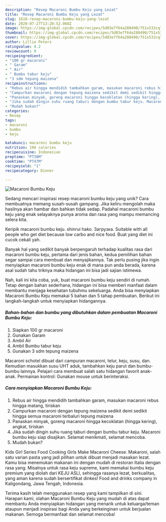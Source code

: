 ```yaml
---
description: "Resep Macaroni Bumbu Keju yang Lezat"
title: "Resep Macaroni Bumbu Keju yang Lezat"
slug: 1610-resep-macaroni-bumbu-keju-yang-lezat
date: 2020-07-27T13:20:52.068Z
image: https://img-global.cpcdn.com/recipes/5d03e7f64a288490/751x532cq70/macaroni-bumbu-keju-foto-resep-utama.jpg
thumbnail: https://img-global.cpcdn.com/recipes/5d03e7f64a288490/751x532cq70/macaroni-bumbu-keju-foto-resep-utama.jpg
cover: https://img-global.cpcdn.com/recipes/5d03e7f64a288490/751x532cq70/macaroni-bumbu-keju-foto-resep-utama.jpg
author: Lillie Peters
ratingvalue: 4.2
reviewcount: 9
recipeingredient:
- "100 gr macaroni"
- " Garam"
- " Air"
- " Bumbu tabur keju"
- "3 sdm tepung maizena"
recipeinstructions:
- "Rebus air hingga mendidih tambahkan garam, masukan macaroni rebus hingga matang, tiriskan"
- "Campurkan macaroni dengan tepung maizena sedikit demi sedikit hingga semua macaroni terbaluri tepung maizena"
- "Panaskan minyak, goreng macaroni hingga kecoklatan (hingga kering), angkat, tiriskan"
- "Jika sudah dingin suhu ruang taburi dengan bumbu tabur keju. Macaroni bumbu keju siap disajikan. Selamat menikmati, selamat mencoba."
- "Mudah bukan?"
categories:
- Resep
tags:
- macaroni
- bumbu
- keju

katakunci: macaroni bumbu keju 
nutrition: 194 calories
recipecuisine: Indonesian
preptime: "PT38M"
cooktime: "PT47M"
recipeyield: "1"
recipecategory: Dinner

---
```



![Macaroni Bumbu Keju](https://img-global.cpcdn.com/recipes/5d03e7f64a288490/751x532cq70/macaroni-bumbu-keju-foto-resep-utama.jpg)

Sedang mencari inspirasi resep macaroni bumbu keju yang unik? Cara membuatnya memang susah-susah gampang. Jika keliru mengolah maka hasilnya akan hambar dan bahkan tidak sedap. Padahal macaroni bumbu keju yang enak selayaknya punya aroma dan rasa yang mampu memancing selera kita.

Keripik macaroni bumbu keju. shinrui hako. Загрузка. Suitable with all people who get diet because low carbo and nice food. Buat yang diet ini cucok cekali yah.

Banyak hal yang sedikit banyak berpengaruh terhadap kualitas rasa dari macaroni bumbu keju, pertama dari jenis bahan, kedua pemilihan bahan segar sampai cara membuat dan menyajikannya. Tak perlu pusing jika ingin menyiapkan macaroni bumbu keju enak di mana pun anda berada, karena asal sudah tahu triknya maka hidangan ini bisa jadi sajian istimewa.


Nah, kali ini kita coba, yuk, buat macaroni bumbu keju sendiri di rumah. Tetap dengan bahan sederhana, hidangan ini bisa memberi manfaat dalam membantu menjaga kesehatan tubuhmu sekeluarga. Anda bisa menyiapkan Macaroni Bumbu Keju memakai 5 bahan dan 5 tahap pembuatan. Berikut ini langkah-langkah untuk menyiapkan hidangannya.

<!--inarticleads1-->

##### Bahan-bahan dan bumbu yang dibutuhkan dalam pembuatan Macaroni Bumbu Keju:

1. Siapkan 100 gr macaroni
1. Gunakan  Garam
1. Ambil  Air
1. Ambil  Bumbu tabur keju
1. Gunakan 3 sdm tepung maizena


Macaroni schotel dibuat dari campuran macaroni, telur, keju, susu, dan. Kemudian masukkan susu UHT aduk, tambahkan keju parut dan bumbu-bumbu lainnya. Pelajari cara membuat salah satu hidangan favorit anak-anak. Permainan kontrol: Gunakan mouse untuk berinteraksi. 

<!--inarticleads2-->

##### Cara menyiapkan Macaroni Bumbu Keju:

1. Rebus air hingga mendidih tambahkan garam, masukan macaroni rebus hingga matang, tiriskan
1. Campurkan macaroni dengan tepung maizena sedikit demi sedikit hingga semua macaroni terbaluri tepung maizena
1. Panaskan minyak, goreng macaroni hingga kecoklatan (hingga kering), angkat, tiriskan
1. Jika sudah dingin suhu ruang taburi dengan bumbu tabur keju. Macaroni bumbu keju siap disajikan. Selamat menikmati, selamat mencoba.
1. Mudah bukan?


Kids Girl Series Food Cooking Girls Make Macaroni Cheese. Makaroni, salah satu varian pasta yang jadi pilihan untuk dibuat menjadi masakan lezat. Kamu bisa menemukan makanan ini dengan mudah di restoran Italia dengan rasa yang. Misalnya untuk rasa keju supreme, kami memakai bumbu keju premium yang diolah dari KEJU ASLI, sehingga rasanya lezat, berkualitas, yang aman karena sudah bersertifikat dinkes! Food and drinks company in Kaligondang, Jawa Tengah, Indonesia. 

Terima kasih telah menggunakan resep yang kami tampilkan di sini. Harapan kami, olahan Macaroni Bumbu Keju yang mudah di atas dapat membantu Anda menyiapkan hidangan yang menarik untuk keluarga/teman ataupun menjadi inspirasi bagi Anda yang berkeinginan untuk berjualan makanan. Semoga bermanfaat dan selamat mencoba!
